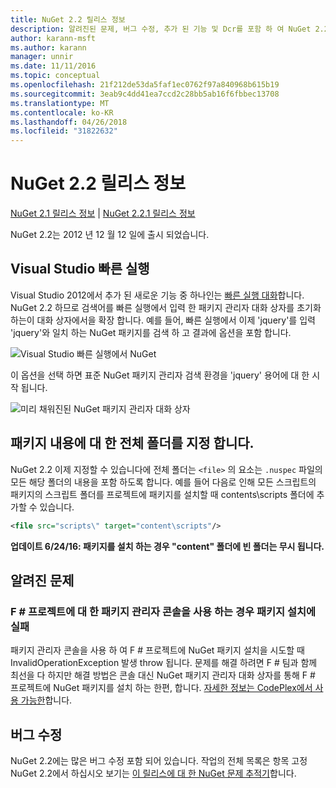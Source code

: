```yaml
---
title: NuGet 2.2 릴리스 정보
description: 알려진된 문제, 버그 수정, 추가 된 기능 및 Dcr를 포함 하 여 NuGet 2.2에 대 한 릴리스 정보입니다.
author: karann-msft
ms.author: karann
manager: unnir
ms.date: 11/11/2016
ms.topic: conceptual
ms.openlocfilehash: 21f212de53da5faf1ec0762f97a840968b615b19
ms.sourcegitcommit: 3eab9c4dd41ea7ccd2c28bb5ab16f6fbbec13708
ms.translationtype: MT
ms.contentlocale: ko-KR
ms.lasthandoff: 04/26/2018
ms.locfileid: "31822632"
---
```

# <a name="nuget-22-release-notes"></a>NuGet 2.2 릴리스 정보

[NuGet 2.1 릴리스 정보](../release-notes/nuget-2.1.md) | [NuGet 2.2.1 릴리스 정보](../release-notes/nuget-2.2.1.md)

NuGet 2.2는 2012 년 12 월 12 일에 출시 되었습니다.

## <a name="visual-studio-quick-launch"></a>Visual Studio 빠른 실행
Visual Studio 2012에서 추가 된 새로운 기능 중 하나인는 [빠른 실행 대화](/visualstudio/ide/reference/quick-launch-environment-options-dialog-box)합니다. NuGet 2.2 하므로 검색어를 빠른 실행에서 입력 한 패키지 관리자 대화 상자를 초기화 하는이 대화 상자에서을 확장 합니다. 예를 들어, 빠른 실행에서 이제 'jquery'를 입력 'jquery'와 일치 하는 NuGet 패키지를 검색 하 고 결과에 옵션을 포함 합니다.

![Visual Studio 빠른 실행에서 NuGet](./media/quick-launch.png)

이 옵션을 선택 하면 표준 NuGet 패키지 관리자 검색 환경을 'jquery' 용어에 대 한 시작 됩니다.

![미리 채워진된 NuGet 패키지 관리자 대화 상자](./media/pkg-mgr-search-from-quick-launch.png)

## <a name="specify-entire-folder-for-package-contents"></a>패키지 내용에 대 한 전체 폴더를 지정 합니다.
NuGet 2.2 이제 지정할 수 있습니다에 전체 폴더는 `<file>` 의 요소는 `.nuspec` 파일의 모든 해당 폴더의 내용을 포함 하도록 합니다. 예를 들어 다음로 인해 모든 스크립트의 패키지의 스크립트 폴더를 프로젝트에 패키지를 설치할 때 contents\scripts 폴더에 추가할 수 있습니다.

```xml
<file src="scripts\" target="content\scripts"/>
```

**업데이트 6/24/16: 패키지를 설치 하는 경우 "content" 폴더에 빈 폴더는 무시 됩니다.**

## <a name="known-issues"></a>알려진 문제

### <a name="package-installation-fails-for-f-projects-when-using-the-package-manager-console"></a>F # 프로젝트에 대 한 패키지 관리자 콘솔을 사용 하는 경우 패키지 설치에 실패
패키지 관리자 콘솔을 사용 하 여 F # 프로젝트에 NuGet 패키지 설치을 시도할 때 InvalidOperationException 발생 throw 됩니다. 문제를 해결 하려면 F # 팀과 함께 최선을 다 하지만 해결 방법은 콘솔 대신 NuGet 패키지 관리자 대화 상자를 통해 F # 프로젝트에 NuGet 패키지를 설치 하는 한편, 합니다. [자세한 정보는 CodePlex에서 사용 가능한](http://nuget.codeplex.com/workitem/2873)합니다.


## <a name="bug-fixes"></a>버그 수정
NuGet 2.2에는 많은 버그 수정 포함 되어 있습니다. 작업의 전체 목록은 항목 고정 NuGet 2.2에서 하십시오 보기는 [이 릴리스에 대 한 NuGet 문제 추적기](http://nuget.codeplex.com/workitem/list/advanced?keyword=&status=Closed&type=All&priority=All&release=NuGet%202.2&assignedTo=All&component=All&sortField=LastUpdatedDate&sortDirection=Descending&page=0)합니다.
